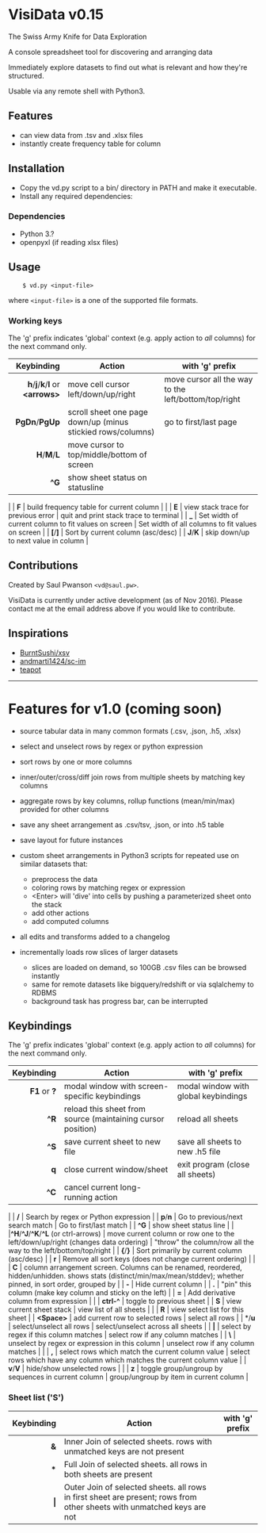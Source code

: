 # VisiData v0.15

The Swiss Army Knife for Data Exploration

A console spreadsheet tool for discovering and arranging data

Immediately explore datasets to find out what is relevant and how they're structured.

Usable via any remote shell with Python3.

## Features

- can view data from .tsv and .xlsx files
- instantly create frequency table for column

## Installation

- Copy the vd.py script to a bin/ directory in PATH and make it executable.
- Install any required dependencies:

### Dependencies

- Python 3.?
- openpyxl (if reading xlsx files)

## Usage

        $ vd.py <input-file>

where `<input-file>` is a one of the supported file formats.

### Working keys

The 'g' prefix indicates 'global' context (e.g. apply action to *all* columns) for the next command only.

| Keybinding | Action | with 'g' prefix |
| ---: | --- | --- |
|   **h**/**j**/**k**/**l** or **\<arrows\>** | move cell cursor left/down/up/right | move cursor all the way to the left/bottom/top/right |
| **PgDn**/**PgUp** | scroll sheet one page down/up (minus stickied rows/columns) |  go to first/last page |
|   **H**/**M**/**L**   | move cursor to top/middle/bottom of screen |
|   **^G**      | show sheet status on statusline |
|
|    **F**      | build frequency table for current column |
|
|    **E**      | view stack trace for previous error | quit and print stack trace to terminal |
|    **_**      | Set width of current column to fit values on screen | Set width of all columns to fit values on screen |
|    **[**/**]**    | Sort by current column (asc/desc) |
|   **J**/**K**     | skip down/up to next value in column |


## Contributions

Created by Saul Pwanson `<vd@saul.pw>`.

VisiData is currently under active development (as of Nov 2016).
Please contact me at the email address above if you would like to contribute.

## Inspirations

- [BurntSushi/xsv](https://github.com/BurntSushi/xsv)
- [andmarti1424/sc-im](https://github.com/andmarti1424/sc-im)
- [teapot](https://www.syntax-k.de/projekte/teapot/)

---

# Features for v1.0 (coming soon)

- source tabular data in many common formats (.csv, .json, .h5, .xlsx)
- select and unselect rows by regex or python expression
- sort rows by one or more columns
- inner/outer/cross/diff join rows from multiple sheets by matching key columns
- aggregate rows by key columns, rollup functions (mean/min/max) provided for other columns
- save any sheet arrangement as .csv/tsv, .json, or into .h5 table
- save layout for future instances
- custom sheet arrangements in Python3 scripts for repeated use on similar datasets that:
   - preprocess the data
   - coloring rows by matching regex or expression
   - \<Enter\> will 'dive' into cells by pushing a parameterized sheet onto the stack
   - add other actions
   - add computed columns
- all edits and transforms added to a changelog

- incrementally loads row slices of larger datasets
    - slices are loaded on demand, so 100GB .csv files can be browsed instantly
    - same for remote datasets like bigquery/redshift or via sqlalchemy to RDBMS
    - background task has progress bar, can be interrupted


## Keybindings

The 'g' prefix indicates 'global' context (e.g. apply action to *all* columns) for the next command only.

| Keybinding | Action | with 'g' prefix |
| ---: | --- | --- |
|   **F1** or **?**   | modal window with screen-specific keybindings | modal window with global keybindings |
|   **^R**     | reload this sheet from source (maintaining cursor position) | reload all sheets |
|   **^S**     | save current sheet to new file | save all sheets to new .h5 file |
|   **q**      | close current window/sheet | exit program (close all sheets) |
| **^C**        | cancel current long-running action |
|
|  **/**    | Search by regex or Python expression |
| **p**/**n**  | Go to previous/next search match | Go to first/last match |
| **^G**  | show sheet status line |
|
|**^H**/**^J**/**^K**/**^L** (or ctrl-arrows) | move current column or row one to the left/down/up/right (changes data ordering) | "throw" the column/row all the way to the left/bottom/top/right |
|    **{**/**}**    | Sort primarily by current column (asc/desc) |
|    **r**      | Remove all sort keys (does not change current ordering) |
|
|    **C**      | column arrangement screen.  Columns can be renamed, reordered, hidden/unhidden. shows stats (distinct/min/max/mean/stddev); whether pinned, in sort order, grouped by |
|    **-**      | Hide current column |
|    **.**      | "pin" this column (make key column and sticky on the left)
|
|    **=**      | Add derivative column from expression |
|
| **ctrl-^**    | toggle to previous sheet |
|    **S**      | view current sheet stack | view list of all sheets |
|
|    **R**      | view select list for this sheet |
|    **\<Space\>**  | add current row to selected rows | select all rows |
|    \*/**u**   | select/unselect all rows | select/unselect across all sheets |
|    **\|**     | select by regex if this column matches | select row if any column matches |
|    **\\**     | unselect by regex or expression in this column | unselect row if any column matches | |
|    **,**      | select rows which match the current column value | select rows which have any column which matches the current column value |
| **v**/**V**   | hide/show unselected rows |
|
| **z**  | toggle group/ungroup by sequences in current column | group/ungroup by item in current column |


### Sheet list ('S')

| Keybinding | Action | with 'g' prefix |
| ---: | --- | --- |
| **&** | Inner Join of selected sheets. rows with unmatched keys are not present |
| **\*** | Full Join of selected sheets. all rows in both sheets are present |
| **\|** | Outer Join of selected sheets. all rows in first sheet are present; rows from other sheets with unmatched keys are not |


